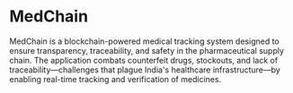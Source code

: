 # MedChain
MedChain is a blockchain-powered medical tracking system designed to ensure transparency, traceability, and safety in the pharmaceutical supply chain. The application combats counterfeit drugs, stockouts, and lack of traceability—challenges that plague India's healthcare infrastructure—by enabling real-time tracking and verification of medicines.
